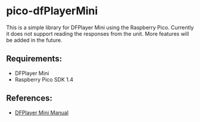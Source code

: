 # pico-dfPlayerMini

This is a simple library for DFPlayer Mini using the Raspberry Pico.
Currently it does not support reading the responses from the unit.
More features will be added in the future.

## Requirements:
- DFPlayer Mini
- Raspberry Pico SDK 1.4

## References:
- [DFPlayer Mini Manual](https://picaxe.com/docs/spe033.pdf)
